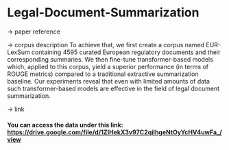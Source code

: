 # Legal-Document-Summarization

-> paper reference

-> corpus description
To achieve that, we first create a corpus named EUR-LexSum containing 4595 curated European regulatory documents and their corresponding summaries. We then fine-tune transformer-based models which, applied to this corpus, yield a superior performance (in terms of ROUGE metrics) compared to a traditional extractive summarization baseline. Our experiments reveal that even with limited amounts of data such transformer-based models are effective in the field of legal document summarization.

-> link
#### You can access the data under this link: https://drive.google.com/file/d/1ZlHekX3v97C2qilhgeNtOyYcHV4uwFa_/view

